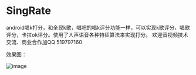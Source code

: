 # SingRate
android唱k打分，和全民k歌，唱吧的唱k评分功能一样，可以实现k歌评分，唱歌评分，卡拉ok评分。使用了人声语音各种特征算法来实现打分。
欢迎音视频技术交流、商业合作加QQ 519797160

效果图：

![image](https://github.com/KaLongChan/SingRate/blob/master/imgs/S81128-115002.jpg)
